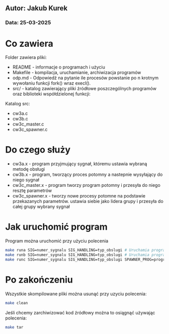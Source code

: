## Autor: Jakub Kurek

### Data: 25-03-2025

# Co zawiera

Folder zawiera pliki:
- README - informacje o programach i użyciu
- Makefile - kompilacja, uruchamianie, archiwizacja programów
- odp.md - Odpowiedź na pytanie ile procesów powstanie po n krotnym wywołaniu funkcji fork() wraz execl().
- src/ - katalog zawierający pliki źródłowe poszczególnych programów oraz biblioteki współdzielonej funkcji:

Katalog src:
- cw3a.c
- cw3b.c 
- cw3c_master.c 
- cw3c_spawner.c

# Do czego służy
- cw3a.x - program przyjmujący sygnał, któremu ustawia wybraną metodę obsługi
- cw3b.x - program, tworzący proces potomny a nastepnie wysyłający do niego sygnał
- cw3c_master.x - program tworzy program potomny i przesyła do niego resztę parametrów
- cw3c_spawner.x - tworzy nowe procesy potomne na podstawie przekazanych parametrów. 
                   ustawia siebie jako lidera grupy i przesyła do całej grupy wybrany sygnał 

# Jak uruchomić program

Program można uruchomić przy użyciu polecenia
```bash
make runa SIG=numer_sygnalu SIG_HANDLING=typ_obslugi # Uruchamia program z cw3a wraz z parametrami domyślnymi
make runb SIG=numer_sygnalu SIG_HANDLING=typ_obslugi # Uruchamia program z cw3b wraz z parametrami domyślnymi
make runc SIG=numer_sygnalu SIG_HANDLING=typ_obslugi SPAWNER_PROG=program_tworzacy_procesy # Uruchamia program z cw3c wraz z parametrami domyślnymi
```

# Po zakończeniu

Wszystkie skompilowane pliki można usunąć przy uzyciu polecenia:
```bash
make clean
```
Jeśli chcemy zarchiwizować kod źródłowy można to osiągnąć używając polecenia:
```bash
make tar
```